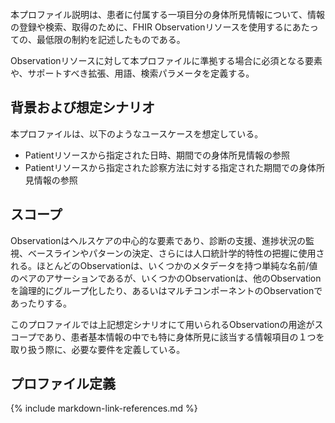 <br/>
本プロファイル説明は、患者に付属する一項目分の身体所見情報について、情報の登録や検索、取得のために、FHIR Observationリソースを使用するにあたっての、最低限の制約を記述したものである。

Observationリソースに対して本プロファイルに準拠する場合に必須となる要素や、サポートすべき拡張、用語、検索パラメータを定義する。

## 背景および想定シナリオ
本プロファイルは、以下のようなユースケースを想定している。

- Patientリソースから指定された日時、期間での身体所見情報の参照
- Patientリソースから指定された診察方法に対する指定された期間での身体所見情報の参照


## スコープ
Observationはヘルスケアの中心的な要素であり、診断の支援、進捗状況の監視、ベースラインやパターンの決定、さらには人口統計学的特性の把握に使用される。ほとんどのObservationは、いくつかのメタデータを持つ単純な名前/値のペアのアサーションであるが、いくつかのObservationは、他のObservationを論理的にグループ化したり、あるいはマルチコンポーネントのObservationであったりする。

このプロファイルでは上記想定シナリオにて用いられるObservationの用途がスコープであり、患者基本情報の中でも特に身体所見に該当する情報項目の１つを取り扱う際に、必要な要件を定義している。

## プロファイル定義

{% include markdown-link-references.md %}